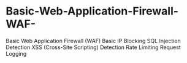 # Basic-Web-Application-Firewall-WAF-
Basic Web Application Firewall (WAF)
Basic IP Blocking
SQL Injection Detection
XSS (Cross-Site Scripting) Detection
Rate Limiting
Request Logging

